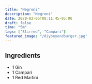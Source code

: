```yaml
---
title: "Negroni"
description: "Negroni"
date: 2020-02-05T08:11:45-05:00
draft: false
time: "5m"
tags: ["Stirred", "Campari"]
featured_image: "/diybeyondburger.jpg"
---
```


## Ingredients

- 1 Gin
- 1 Campari
- 1 Red Martini